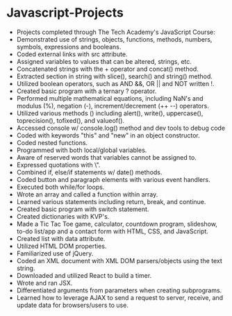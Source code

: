 # Javascript-Projects
<ul>
<li>Projects completed through The Tech Academy's JavaScript Course:
<li>Demonstrated use of strings, objects, functions, methods, numbers, symbols, expressions and booleans.
<li>Coded external links with src attribute.
<li>Assigned variables to values that can be altered, strings, etc.
<li>Concatenated strings with the + operator and concat() method.
<li>Extracted section in string with slice(), search() and string() method.  
<li>Utilized boolean operators, such as AND &&, OR || and NOT written !.
<li>Created basic program with a ternary ? operator.
<li>Performed multiple mathematical equations, including NaN's and modulus (%), negation (-), increment/decrement (++ --) operators.
<li>Utilized various methods () including alert(), write(), uppercase(), toprecision(), tofixed(), and valueof().
<li>Accessed console w/ console.log() method and dev tools to debug code
<li>Coded with keywords "this" and "new" in an object constructor.
<li>Coded nested functions. 
<li>Programmed with both local/global variables.
<li>Aware of reserved words that variables cannot be assigned to.
<li>Expressed quotations with \".
<li>Combined if, else/if statements w/ date() methods.
<li>Coded button and paragraph elements with various event handlers.
<li>Executed both while/for loops.
<li>Wrote an array and called a function within array.
<li>Learned various statements including return, break, and continue.
<li>Created basic program with switch statement.
<li>Created dictionaries with KVP's.
<li>Made a Tic Tac Toe game, calculator, countdown program, slideshow, to-do list/app and a contact form with HTML, CSS, and JavaScript.
<li>Created list with data attribute.
<li>Utilized HTML DOM properties.
<li>Familiarized use of jQuery.
<li>Coded an XML document with XML DOM parsers/objects using the text string.
<li>Downloaded and utilized React to build a timer.
<li>Wrote and ran JSX.
<li>Differentiated arguments from parameters when creating subprograms.
<li>Learned how to leverage AJAX to send a request to server, receive, and update data for browsers/users to use.


